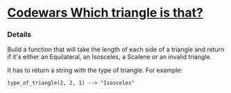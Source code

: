 # [Codewars Which triangle is that?](https://www.codewars.com/kata/564d398e2ecf66cec00000a9/python)

### Details
Build a function that will take the length of each side of a triangle and return if it's either an Equilateral, an Isosceles, a Scalene or an invalid triangle.

It has to return a string with the type of triangle.
For example:

```
type_of_triangle(2, 2, 1) --> "Isosceles"
```